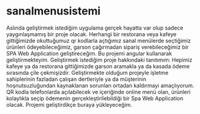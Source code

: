 # sanalmenusistemi
Aslında geliştirmek istediğim uygulama gerçek hayatta var olup sadece yaygınlaşmamış bir proje olacak. Herhangi bir restorana veya kafeye gittiğimizde okuttuğumuz qr kodlarla açtığımız sanal menülerde seçtiğimiz ürünleri ödeyebileceğimiz, garson çağırmadan sipariş verebileceğimiz bir SPA Web Application geliştireceğim.
Bu projemi angular kullanarak geliştirmekteyim. Geliştirmek istediğim proje hakkındaki tanıtımım: Hepimiz kafeye ya da restorana gittiğimizde garson aramakla ya da kasada ödeme sırasında çile çekmişizdir. Geliştirmekte olduğum projeyle 
işletme sahiplerinin fazladan çalışan dertleriyle ya da müşterinin hoşnutsuzluğundan kaynaklanan sorunları ortadan kaldırmayı amaçlıyorum. QR kodla telefonlarda açılabilecek ve içeriğinde online menü olan, ürünleri kolaylıkla seçip ödemenin gerçekleştirilebildiği bir Spa Web  Application olacak.
Projemi geliştirdikçe buraya yükleyeceğim.
